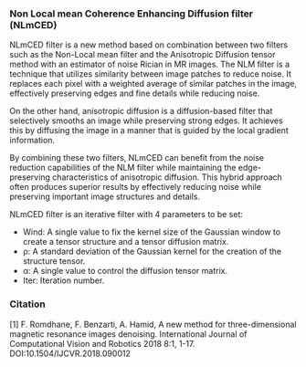 ### Non Local mean Coherence Enhancing Diffusion filter (NLmCED) ###
NLmCED filter is a new method based on combination between two filters such as the Non-Local mean filter and the Anisotropic Diffusion tensor method with an estimator of noise Rician in MR images.
The NLM filter is a technique that utilizes similarity between image patches to reduce noise. It replaces each pixel with a weighted average of similar patches in the image, effectively preserving edges and fine details while reducing noise.

On the other hand, anisotropic diffusion is a diffusion-based filter that selectively smooths an image while preserving strong edges. It achieves this by diffusing the image in a manner that is guided by the local gradient information.

By combining these two filters, NLmCED can benefit from the noise reduction capabilities of the NLM filter while maintaining the edge-preserving characteristics of anisotropic diffusion. This hybrid approach often produces superior results by effectively reducing noise while preserving important image structures and details.

NLmCED filter is an iterative filter with 4 parameters to be set:
-	Wind: A single value to fix the kernel size of the Gaussian window to create a tensor structure and a tensor diffusion matrix. 
-	ρ: A standard deviation of the Gaussian kernel for the creation of the structure tensor.
-	α: A single value to control the diffusion tensor matrix.
-	Iter: Iteration number.

  ### Citation ### 
  [1] F. Romdhane, F. Benzarti, A. Hamid, A new method for three-dimensional magnetic resonance images denoising. International Journal of Computational Vision and Robotics 2018 8:1, 1-17. DOI:10.1504/IJCVR.2018.090012
